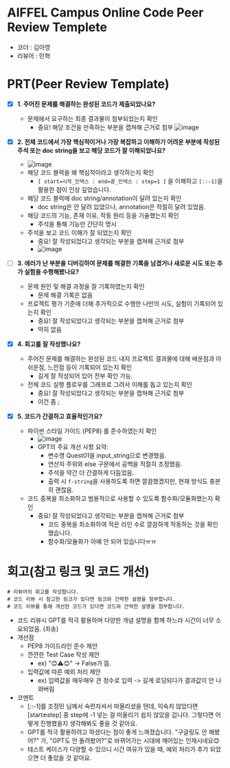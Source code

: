 # AIFFEL Campus Online Code Peer Review Templete
- 코더 : 김아영
- 리뷰어 : 민혁


# PRT(Peer Review Template)
- [x]  **1. 주어진 문제를 해결하는 완성된 코드가 제출되었나요?**
    - 문제에서 요구하는 최종 결과물이 첨부되었는지 확인
        - 중요! 해당 조건을 만족하는 부분을 캡쳐해 근거로 첨부
          ![image](https://github.com/user-attachments/assets/d2ee3f3b-f8de-4a28-a700-31719b9212d3)

- [x]  **2. 전체 코드에서 가장 핵심적이거나 가장 복잡하고 이해하기 어려운 부분에 작성된 
주석 또는 doc string을 보고 해당 코드가 잘 이해되었나요?**
    - ![image](https://github.com/user-attachments/assets/b347c8c0-166b-419d-a301-5f2378faed57)
    - 해당 코드 블럭을 왜 핵심적이라고 생각하는지 확인
        - `[ start=시작_인덱스 : end=끝_인덱스 : step=1 ]` 을 이해하고 `[::-1]`을 활용한 점이 인상 깊었습니다.
    - 해당 코드 블럭에 doc string/annotation이 달려 있는지 확인
        - doc string은 안 달려 있었으나, annotation은 적절히 달려 있었음.
    - 해당 코드의 기능, 존재 이유, 작동 원리 등을 기술했는지 확인
        - 주석을 통해 기능만 간단히 명시
    - 주석을 보고 코드 이해가 잘 되었는지 확인
        - 중요! 잘 작성되었다고 생각되는 부분을 캡쳐해 근거로 첨부
        - ![image](https://github.com/user-attachments/assets/9fce4f56-1306-44ce-8c8c-33af9a1a8db1)

        
- [ ]  **3. 에러가 난 부분을 디버깅하여 문제를 해결한 기록을 남겼거나
새로운 시도 또는 추가 실험을 수행해봤나요?**
    - 문제 원인 및 해결 과정을 잘 기록하였는지 확인
        - 문제 해결 기록은 없음
    - 프로젝트 평가 기준에 더해 추가적으로 수행한 나만의 시도, 
    실험이 기록되어 있는지 확인
        - 중요! 잘 작성되었다고 생각되는 부분을 캡쳐해 근거로 첨부
        - 딱히 없음
        
- [x]  **4. 회고를 잘 작성했나요?**
    - 주어진 문제를 해결하는 완성된 코드 내지 프로젝트 결과물에 대해
    배운점과 아쉬운점, 느낀점 등이 기록되어 있는지 확인
        - 길게 잘 작성되어 있어 전부 확인 가능.
    - 전체 코드 실행 플로우를 그래프로 그려서 이해를 돕고 있는지 확인
        - 중요! 잘 작성되었다고 생각되는 부분을 캡쳐해 근거로 첨부
        - 이건 좀 ;
        
- [x]  **5. 코드가 간결하고 효율적인가요?**
    - 파이썬 스타일 가이드 (PEP8) 를 준수하였는지 확인
        - ![image](https://github.com/user-attachments/assets/47bb903a-015a-4413-aedb-7e21fa0a2976)
        - GPT의 주요 개선 사항 요약:
            - 변수명 Quest01을 input_string으로 변경했음.
            - 연산자 주위와 else 구문에서 공백을 적절히 조정했음.
            - 주석을 약간 더 간결하게 다듬었음.
            - 출력 시 `f-string`을 사용하도록 하면 깔끔했겠지만, 현재 방식도 충분히 괜찮음.
    - 코드 중복을 최소화하고 범용적으로 사용할 수 있도록 함수화/모듈화했는지 확인
        - 중요! 잘 작성되었다고 생각되는 부분을 캡쳐해 근거로 첨부
            - 코드 중복을 최소화하여 적은 라인 수로 깔끔하게 작동하는 것을 확인했습니다.
            - 함수화/모듈화가 아예 안 되어 있습니다ㅠㅠ


# 회고(참고 링크 및 코드 개선)
```
# 리뷰어의 회고를 작성합니다.
# 코드 리뷰 시 참고한 링크가 있다면 링크와 간략한 설명을 첨부합니다.
# 코드 리뷰를 통해 개선한 코드가 있다면 코드와 간략한 설명을 첨부합니다.
```
- 코드 리뷰시 GPT를 적극 활용하며 다양한 개념 설명을 함께 하느라 시간이 너무 소요되었음. (죄송)
- 개선점
    - PEP8 가이드라인 준수 제안
    - 깐깐한 Test Case 작성 제안
        - ex) "😊⚠️😊" -> False가 뜸.
    - 입력값에 따른 예외 처리 제안
        - ex) 입력값을 매우매우 큰 정수로 입력 -> 길게 로딩되다가 결과값이 안 나와버림
- 코멘트
    - [::-1]를 조정민 님께서 숙련자셔서 떠올리셨을 텐데, 익숙치 않았다면 [start:end:step] 중 step에 -1 넣는 걸 떠올리기 쉽지 않았을 겁니다. 그렇다면 어떻게 진행했을지 생각해봐도 좋을 것 같아요.
    - GPT를 적극 활용하려고 하셨다는 점이 좋게 느껴졌습니다. "구글링도 안 해봤어?" 가, "GPT도 안 돌려봤어?"로 바뀌어가는 시대에 깨어있는 인재시네요😊
    - 테스트 케이스가 다양할 수 있으니 시간 여유가 있을 때, 예외 처리가 추가 되었으면 더 좋았을 것 같아요.

